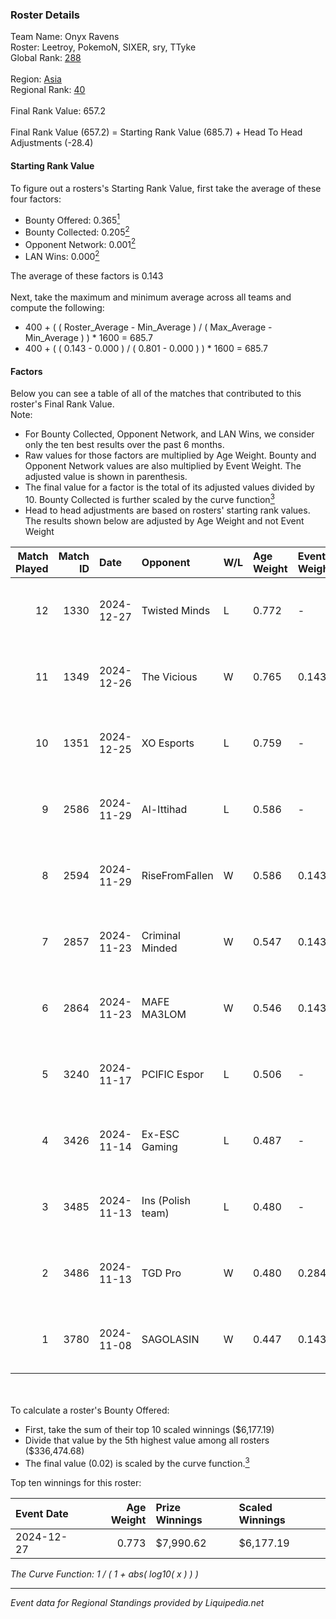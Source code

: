 ### Roster Details<br />
Team Name: Onyx Ravens<br />
Roster: Leetroy, PokemoN, SIXER, sry, TTyke<br />
Global Rank: [288](../standings_global.md)<br />
<br />
Region: [Asia]( ../standings_asia.md)<br />
Regional Rank: [40]( ../standings_asia.md)<br />
<br />
Final Rank Value:  657.2<br />
<br />
Final Rank Value (657.2) = Starting Rank Value (685.7) + Head To Head Adjustments (-28.4)<br />

#### Starting Rank Value<br />
To figure out a rosters's Starting Rank Value, first take the average of these four factors:<br />
- Bounty Offered: 0.365[<sup>1</sup>](#table2)
- Bounty Collected: 0.205[<sup>2</sup>](#table1)
- Opponent Network: 0.001[<sup>2</sup>](#table1)
- LAN Wins: 0.000[<sup>2</sup>](#table1)

The average of these factors is 0.143<br />
<br />
Next, take the maximum and minimum average across all teams and compute the following:<br />
- 400 + ( ( Roster_Average - Min_Average ) / ( Max_Average - Min_Average ) ) * 1600 = 685.7
- 400 + ( ( 0.143 - 0.000 ) / ( 0.801 - 0.000 ) ) * 1600 = 685.7


#### Factors<br />
Below you can see a table of all of the matches that contributed to this roster's Final Rank Value.<br />
Note:<br />

- For Bounty Collected, Opponent Network, and LAN Wins, we consider only the ten best results over the past 6 months.
- Raw values for those factors are multiplied by Age Weight. Bounty and Opponent Network values are also multiplied by Event Weight. The adjusted value is shown in parenthesis.
- The final value for a factor is the total of its adjusted values divided by 10. Bounty Collected is further scaled by the curve function[<sup>3</sup>](#curveFunction)
- Head to head adjustments are based on rosters' starting rank values. The results shown below are adjusted by Age Weight and not Event Weight
<span id="table1"></span><br />


| Match Played | Match ID | Date       | Opponent          | W/L | Age Weight | Event Weight | Bounty Collected | Opponent Network | LAN Wins  | H2H Adj. | Roster                               |
| -: | -: | :- | :- | :- | :- | :- | :- | :- | :- | -: | :- |
|           12 |     1330 | 2024-12-27 | Twisted Minds     | L   | 0.772      | -            | -                | -                | -         |   -10.78 | Leetroy, PokemoN, SIXER, sry, TTyke  |
|           11 |     1349 | 2024-12-26 | The Vicious       | W   | 0.765      | 0.143        | 0.012 (0.001)    | 0.000 (0.000)    | 0 (0.000) |     8.70 | Leetroy, PokemoN, SIXER, sry, TTyke  |
|           10 |     1351 | 2024-12-25 | XO Esports        | L   | 0.759      | -            | -                | -                | -         |    -9.78 | Leetroy, PokemoN, SIXER, sry, TTyke  |
|            9 |     2586 | 2024-11-29 | Al-Ittihad        | L   | 0.586      | -            | -                | -                | -         |    -8.69 | C4rlito, PokemoN, Python, sry, TTyke |
|            8 |     2594 | 2024-11-29 | RiseFromFallen    | W   | 0.586      | 0.143        | 0.000 (0.000)    | 0.025 (0.002)    | 0 (0.000) |     3.32 | C4rlito, PokemoN, Python, sry, TTyke |
|            7 |     2857 | 2024-11-23 | Criminal Minded   | W   | 0.547      | 0.143        | 0.000 (0.000)    | 0.026 (0.002)    | 0 (0.000) |     3.19 | C4rlito, PokemoN, Python, sry, TTyke |
|            6 |     2864 | 2024-11-23 | MAFE MA3LOM       | W   | 0.546      | 0.143        | 0.000 (0.000)    | 0.023 (0.002)    | 0 (0.000) |     4.85 | C4rlito, PokemoN, Python, sry, TTyke |
|            5 |     3240 | 2024-11-17 | PCIFIC Espor      | L   | 0.506      | -            | -                | -                | -         |    -8.48 | Leetroy, PokemoN, SIXER, sry, TTyke  |
|            4 |     3426 | 2024-11-14 | Ex-ESC Gaming     | L   | 0.487      | -            | -                | -                | -         |    -8.19 | Leetroy, PokemoN, SIXER, sry, TTyke  |
|            3 |     3485 | 2024-11-13 | Ins (Polish team) | L   | 0.480      | -            | -                | -                | -         |    -7.61 | Leetroy, PokemoN, SIXER, sry, TTyke  |
|            2 |     3486 | 2024-11-13 | TGD Pro           | W   | 0.480      | 0.284        | 0.000 (0.000)    | 0.047 (0.006)    | 0 (0.000) |     2.64 | Leetroy, PokemoN, SIXER, sry, TTyke  |
|            1 |     3780 | 2024-11-08 | SAGOLASIN         | W   | 0.447      | 0.143        | 0.000 (0.000)    | 0.021 (0.001)    | 0 (0.000) |     2.43 | Leetroy, PokemoN, SIXER, sry, TTyke  |

<br />
<span id="table2"></span><br />
To calculate a roster's Bounty Offered:<br />

- First, take the sum of their top 10 scaled winnings ($6,177.19)
- Divide that value by the 5th highest value among all rosters ($336,474.68)
- The final value (0.02) is scaled by the curve function.[<sup>3</sup>](#curveFunction)

Top ten winnings for this roster:<br />

| Event Date | Age Weight | Prize Winnings | Scaled Winnings |
| :- | -: | :- | :- |
| 2024-12-27 |      0.773 | $7,990.62      | $6,177.19       |


<span id="curveFunction"></span>_The Curve Function: 1 / ( 1 + abs( log10( x ) ) )_<br />

---
_Event data for Regional Standings provided by Liquipedia.net_<br />
